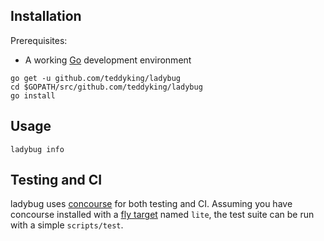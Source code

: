## Installation

Prerequisites:

* A working [Go](https://golang.org/) development environment

```
go get -u github.com/teddyking/ladybug
cd $GOPATH/src/github.com/teddyking/ladybug
go install
```

## Usage

```
ladybug info
```

## Testing and CI

ladybug uses [concourse](https://concourse.ci) for both testing and CI.
Assuming you have concourse installed with a [fly target](https://concourse.ci/fly-targets.html)
named `lite`, the test suite can be run with a simple `scripts/test`.
